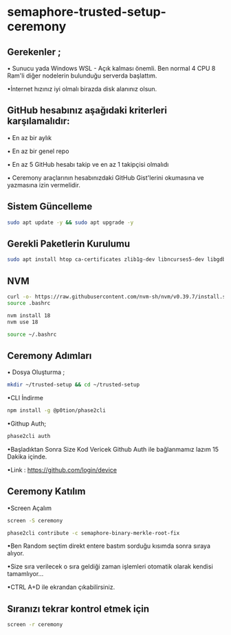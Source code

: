 # semaphore-trusted-setup-ceremony

## Gerekenler ;

• Sunucu yada Windows WSL - Açık kalması önemli. Ben normal 4 CPU 8 Ram'li diğer nodelerin bulunduğu serverda başlattım.

•İnternet hızınız iyi olmalı birazda disk alanınız olsun.



## GitHub hesabınız aşağıdaki kriterleri karşılamalıdır:

• En az bir aylık

• En az bir genel repo

• En az 5 GitHub hesabı takip ve en az 1 takipçisi olmalıdı

• Ceremony araçlarının hesabınızdaki GitHub Gist'lerini okumasına ve yazmasına izin vermelidir.

## Sistem Güncelleme

```bash
sudo apt update -y && sudo apt upgrade -y
```

## Gerekli Paketlerin Kurulumu

```bash
sudo apt install htop ca-certificates zlib1g-dev libncurses5-dev libgdbm-dev libnss3-dev tmux iptables curl nvme-cli git wget make jq libleveldb-dev build-essential pkg-config ncdu tar clang bsdmainutils lsb-release libssl-dev libreadline-dev libffi-dev jq gcc screen file unzip lz4 -y
```

## NVM
```bash
curl -o- https://raw.githubusercontent.com/nvm-sh/nvm/v0.39.7/install.sh | bash
source .bashrc
````

```bash
nvm install 18 
nvm use 18
```

```bash
source ~/.bashrc
```


## Ceremony Adımları

• Dosya Oluşturma ;
```bash
mkdir ~/trusted-setup && cd ~/trusted-setup
```

•CLI İndirme
```bash
npm install -g @p0tion/phase2cli
```

•Githup Auth;
```bash
phase2cli auth
```

•Başladıktan Sonra Size Kod Vericek Github Auth ile bağlanmamız lazım 15 Dakika içinde.

•Link : https://github.com/login/device

## Ceremony Katılım

•Screen Açalım
```bash
screen -S ceremony
```

```bash
phase2cli contribute -c semaphore-binary-merkle-root-fix
```

•Ben Random seçtim direkt entere bastım sorduğu kısımda sonra sıraya alıyor.

•Size sıra verilecek o sıra geldiği zaman işlemleri otomatik olarak kendisi tamamlıyor...

•CTRL A+D ile ekrandan çıkabilirsiniz.

## Sıranızı tekrar kontrol etmek için

```bash
screen -r ceremony
```



